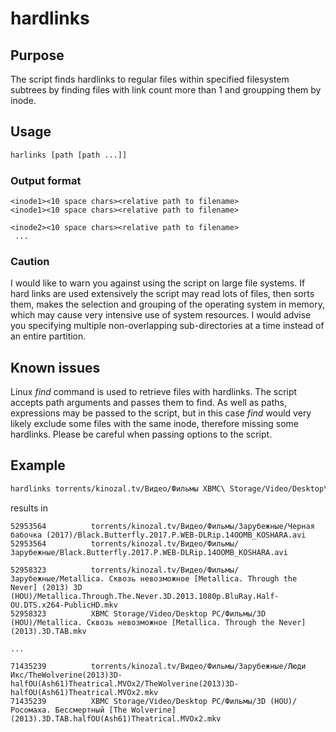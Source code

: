 # hardlinks


## Purpose

The script finds hardlinks to regular files within specified filesystem subtrees
by finding files with link count more than 1 and groupping them by inode.

## Usage

``` bash
harlinks [path [path ...]]
```

### Output format
```
<inode1><10 space chars><relative path to filename>
<inode1><10 space chars><relative path to filename>

<inode2><10 space chars><relative path to filename>
 ...
```
### Caution

I would like to warn you against using the script on large file systems.
If hard links are used extensively the script may read lots of files, then sorts them, makes the selection and grouping of the operating system in memory, which may cause very intensive use of system resources.
I would advise you specifying multiple non-overlapping sub-directories at a time instead of an entire partition.

## Known issues

Linux _find_ command is used to retrieve files with hardlinks. The script accepts path arguments and passes them to find.
As well as paths, expressions may be passed to the script, but in this case _find_ would very likely exclude some files with the same inode,
therefore missing some hardlinks. Please be careful when passing options to the script.

## Example
```bash
hardlinks torrents/kinozal.tv/Видео/Фильмы XBMC\ Storage/Video/Desktop\ PC/Фильмы/3D\ *
```

results in

```
52953564          torrents/kinozal.tv/Видео/Фильмы/Зарубежные/Черная бабочка (2017)/Black.Butterfly.2017.P.WEB-DLRip.14OOMB_KOSHARA.avi
52953564          torrents/kinozal.tv/Видео/Фильмы/Зарубежные/Black.Butterfly.2017.P.WEB-DLRip.14OOMB_KOSHARA.avi

52958323          torrents/kinozal.tv/Видео/Фильмы/Зарубежные/Metallica. Сквозь невозможное [Metallica. Through the Never] (2013) 3D (HOU)/Metallica.Through.The.Never.3D.2013.1080p.BluRay.Half-OU.DTS.x264-PublicHD.mkv
52958323          XBMC Storage/Video/Desktop PC/Фильмы/3D (HOU)/Metallica. Сквозь невозможное [Metallica. Through the Never] (2013).3D.TAB.mkv

...

71435239          torrents/kinozal.tv/Видео/Фильмы/Зарубежные/Люди Икс/TheWolverine(2013)3D-halfOU(Ash61)Theatrical.MVOx2/TheWolverine(2013)3D-halfOU(Ash61)Theatrical.MVOx2.mkv
71435239          XBMC Storage/Video/Desktop PC/Фильмы/3D (HOU)/Росомаха. Бессмертный [The Wolverine] (2013).3D.TAB.halfOU(Ash61)Theatrical.MVOx2.mkv

```
